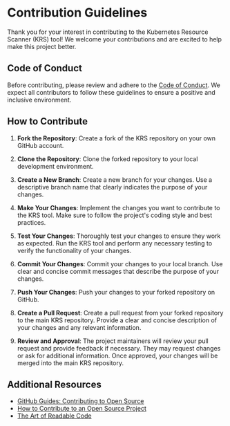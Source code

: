 # Contribution Guidelines

Thank you for your interest in contributing to the Kubernetes Resource Scanner (KRS) tool! We welcome your contributions and are excited to help make this project better.

## Code of Conduct

Before contributing, please review and adhere to the [Code of Conduct](CODE_OF_CONDUCT.md). We expect all contributors to follow these guidelines to ensure a positive and inclusive environment.

## How to Contribute

1. **Fork the Repository**: Create a fork of the KRS repository on your own GitHub account.

2. **Clone the Repository**: Clone the forked repository to your local development environment.

3. **Create a New Branch**: Create a new branch for your changes. Use a descriptive branch name that clearly indicates the purpose of your changes.

4. **Make Your Changes**: Implement the changes you want to contribute to the KRS tool. Make sure to follow the project's coding style and best practices.

5. **Test Your Changes**: Thoroughly test your changes to ensure they work as expected. Run the KRS tool and perform any necessary testing to verify the functionality of your changes.

6. **Commit Your Changes**: Commit your changes to your local branch. Use clear and concise commit messages that describe the purpose of your changes.

7. **Push Your Changes**: Push your changes to your forked repository on GitHub.

8. **Create a Pull Request**: Create a pull request from your forked repository to the main KRS repository. Provide a clear and concise description of your changes and any relevant information.

9. **Review and Approval**: The project maintainers will review your pull request and provide feedback if necessary. They may request changes or ask for additional information. Once approved, your changes will be merged into the main KRS repository.

## Additional Resources

- [GitHub Guides: Contributing to Open Source](https://guides.github.com/activities/contributing-to-open-source/)
- [How to Contribute to an Open Source Project](https://opensource.guide/how-to-contribute/)
- [The Art of Readable Code](https://www.goodreads.com/book/show/86770.The_Art_of_Readable_Code)
